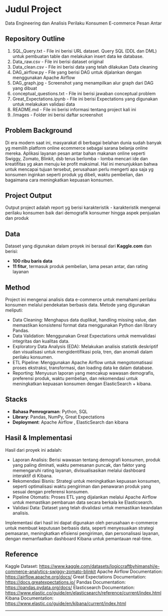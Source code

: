 # Judul Project
Data Engineering dan Analisis Perilaku Konsumen E-commerce Pesan Antar

## Repository Outline
1. SQL_Query.txt - File ini berisi URL dataset. Query SQL  (DDL dan DML) untuk pembuatan table dan melakukan insert data ke database.
2. Data_raw.csv - File ini berisi dataset original
3. Data_clean.csv - File ini berisi data yang telah dilakukan Data cleaning
4. DAG_airflow.py - File yang berisi DAG untuk dijalankan dengan menggunakan Apache Airflow
5. DAG_graph.jpg - Screenshot yang menampilkan alur graph dari DAG yang dibuat
6. conceptual_questions.txt - File ini berisi jawaban conceptual problem
7. Great_Expectations.ipynb - File ini berisi Expectations yang digunakan untuk melakukan validasi data
8. README.md - File ini berisi informasi tentang project kali ini
9. /images - Folder ini berisi daftar screenshot

## Problem Background
Di era modern saat ini, masyarakat di berbagai belahan dunia sudah banyak yg memilih platform online ecommerce sebagai sarana belanja online mereka. Aplikasi layanan pesan antar bahan makanan online seperti Swiggy, Zomato, Blinkit, dsb terus berlomba - lomba mencari ide dan kreatifitas yg akan menuju ke profit maksimal. Hal ini menunjukkan bahwa untuk mencapai tujuan tersebut, perusahaan perlu mengerti apa saja yg konsumen inginkan seperti produk yg dibeli, waktu pembelian, dan bagaimana cara meningkatkan kepuasan konsumen.

## Project Output
Output project adalah report yg berisi karakteristik - karakteristik mengenai perilaku konsumen baik dari demografik konsumer hingga aspek penjualan dan produk

## Data
Dataset yang digunakan dalam proyek ini berasal dari **Kaggle.com** dan berisi:  
- **100 ribu baris data**  
- **11 fitur**, termasuk produk pembelian, lama pesan antar, dan rating layanan

## Method
Project ini mengenai analisis data e-commerce untuk memahami perilaku konsumen melalui pendekatan berbasis data. Metode yang digunakan meliputi:

- Data Cleaning: Menghapus data duplikat, handling missing value, dan memastikan konsistensi format data menggunakan Python dan library Pandas.
- Data Validation: Menggunakan Great Expectations untuk memvalidasi integritas dan kualitas data.
- Exploratory Data Analysis (EDA): Melakukan analisis statistik deskriptif dan visualisasi untuk mengidentifikasi pola, tren, dan anomali dalam perilaku konsumen.
- ETL Pipeline: Menggunakan Apache Airflow untuk mengotomatisasi proses ekstraksi, transformasi, dan loading data ke dalam database.
- Reporting: Menyusun laporan yang mencakup wawasan demografis, preferensi produk, waktu pembelian, dan rekomendasi untuk meningkatkan kepuasan konsumen dengan ElasticSearch + kibana.

## Stacks
- **Bahasa Pemrograman**: Python, SQL
- **Library**: Pandas, NumPy, Great Expectations
- **Deployment**: Apache Airflow , ElasticSearch dan kibana

## Hasil & Implementasi  
Hasil dari proyek ini adalah:

- Laporan Analisis: Berisi wawasan tentang demografi konsumen, produk yang paling diminati, waktu pemesanan puncak, dan faktor yang memengaruhi rating layanan, divisualisasikan melalui dashboard interaktif di Kibana.
- Rekomendasi Bisnis: Strategi untuk meningkatkan kepuasan konsumen, seperti optimalisasi waktu pengiriman dan penawaran produk yang sesuai dengan preferensi konsumen.
- Pipeline Otomatis: Proses ETL yang dijalankan melalui Apache Airflow untuk memastikan pembaruan data secara berkala ke Elasticsearch.
- Validasi Data: Dataset yang telah divalidasi untuk memastikan keandalan analisis.

Implementasi dari hasil ini dapat digunakan oleh perusahaan e-commerce untuk membuat keputusan berbasis data, seperti menyesuaikan strategi pemasaran, meningkatkan efisiensi pengiriman, dan personalisasi layanan, dengan memanfaatkan dashboard Kibana untuk pemantauan real-time.

## Reference
Kaggle Dataset: https://www.kaggle.com/datasets/logiccraftbyhimanshi/e-commerce-analytics-swiggy-zomato-blinkit
Apache Airflow Documentation: https://airflow.apache.org/docs/
Great Expectations Documentation: https://docs.greatexpectations.io/
Pandas Documentation: https://pandas.pydata.org/docs/
Elasticsearch Documentation: https://www.elastic.co/guide/en/elasticsearch/reference/current/index.html
Kibana Documentation: https://www.elastic.co/guide/en/kibana/current/index.html

---

